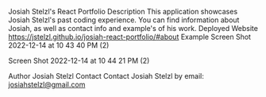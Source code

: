 Josiah Stelzl's React Portfolio
Description
This application showcases Josiah Stelzl's past coding experience. You can find information about Josiah, as well as contact info and example's of his work.
Deployed Website
https://jstelzl.github.io/josiah-react-portfolio/#about
Example
Screen Shot 2022-12-14 at 10 43 40 PM (2)


Screen Shot 2022-12-14 at 10 44 21 PM (2)

Author
Josiah Stelzl
Contact
Contact Josiah Stelzl by email:
josiahstelzl@gmail.com